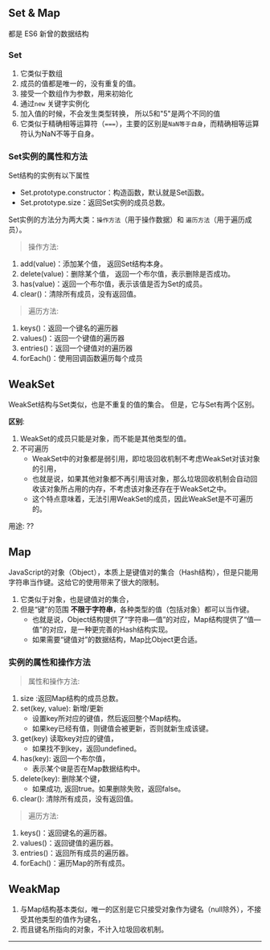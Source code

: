 ## Set & Map

都是 ES6 新曾的数据结构

### Set

1. 它类似于数组
2. 成员的值都是唯一的，没有重复的值。
3. 接受一个数组作为参数，用来初始化
4. 通过`new` 关键字实例化
5. 加入值的时候，不会发生类型转换，  所以5和"5"是两个不同的值
6. 它类似于精确相等运算符（`===`），主要的区别是`NaN等于自身`，而精确相等运算符认为NaN不等于自身。


### Set实例的属性和方法

Set结构的实例有以下属性
- Set.prototype.constructor：构造函数，默认就是Set函数。
- Set.prototype.size：返回Set实例的成员总数。

Set实例的方法分为两大类：`操作方法`（用于操作数据）和 `遍历方法`（用于遍历成员）。  

> 操作方法:  

1. add(value)：添加某个值， 返回Set结构本身。
2. delete(value)：删除某个值， 返回一个布尔值，表示删除是否成功。
3. has(value)：返回一个布尔值，表示该值是否为Set的成员。
4. clear()：清除所有成员，没有返回值。

> 遍历方法:

1. keys()：返回一个键名的遍历器
2. values()：返回一个键值的遍历器
3. entries()：返回一个键值对的遍历器
4. forEach()：使用回调函数遍历每个成员

## WeakSet

WeakSet结构与Set类似，也是不重复的值的集合。
但是，它与Set有两个区别。  

__区别__:

1. WeakSet的成员只能是对象，而不能是其他类型的值。
2. 不可遍历
    - WeakSet中的对象都是弱引用，即垃圾回收机制不考虑WeakSet对该对象的引用，
    - 也就是说，如果其他对象都不再引用该对象，那么垃圾回收机制会自动回收该对象所占用的内存，不考虑该对象还存在于WeakSet之中。
    - 这个特点意味着，无法引用WeakSet的成员，因此WeakSet是不可遍历的。

用途: ??


## Map

JavaScript的对象（Object），本质上是键值对的集合（Hash结构），但是只能用字符串当作键。这给它的使用带来了很大的限制。

1. 它类似于对象，也是键值对的集合，
2. 但是“键”的范围 __不限于字符串__，各种类型的值（包括对象）都可以当作键。
    - 也就是说，Object结构提供了“字符串—值”的对应，Map结构提供了“值—值”的对应，是一种更完善的Hash结构实现。
    - 如果需要“键值对”的数据结构，Map比Object更合适。

### 实例的属性和操作方法

> 属性和操作方法:

1. size :返回Map结构的成员总数。
2. set(key, value): 新增/更新
    - 设置key所对应的键值，然后返回整个Map结构。
    - 如果key已经有值，则键值会被更新，否则就新生成该键。
3. get(key) 读取key对应的键值，
    - 如果找不到key，返回undefined。
4. has(key): 返回一个布尔值，
    - 表示某个`键`是否在Map数据结构中。
5. delete(key): 删除某个键，
    - 如果成功, 返回true。如果删除失败，返回false。
6. clear(): 清除所有成员，没有返回值。

> 遍历方法:

1. keys()：返回键名的遍历器。
2. values()：返回键值的遍历器。
3. entries()：返回所有成员的遍历器。
4. forEach()：遍历Map的所有成员。



## WeakMap

1. 与Map结构基本类似，唯一的区别是它只接受对象作为键名（null除外），不接受其他类型的值作为键名，
2. 而且键名所指向的对象，不计入垃圾回收机制。








- - - - -
